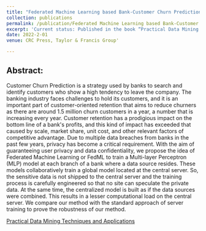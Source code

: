 ```yaml
---
title: "Federated Machine Learning based Bank-Customer Churn Prediction"
collection: publications
permalink: /publication/Federated Machine Learning based Bank-Customer Churn Prediction
excerpt: 'Current status: Published in the book “Practical Data Mining Techniques and Applications'
date: 2022-2-01
venue: CRC Press, Taylor & Francis Group'

---
```

## Abstract:

Customer Churn Prediction is a strategy used by banks to search and identify customers who show a high tendency to leave the company. The banking industry faces challenges to hold its customers, and it is an important part of customer-oriented retention that aims to reduce churners as there are around 1.5 million churn customers in a year, a number that is increasing every year. Customer retention has a prodigious impact on the bottom line of a bank's profits, and this kind of impact has exceeded that caused by scale, market share, unit cost, and other relevant factors of competitive advantage. Due to multiple data breaches from banks in the past few years, privacy has become a critical requirement. With the aim of guaranteeing user privacy and data confidentiality, we propose the idea of Federated Machine Learning or FedML to train a Multi-layer Perceptron (MLP) model at each branch of a bank where a data source resides. These models collaboratively train a global model located at the central server. So, the sensitive data is not shipped to the central server and the training process is carefully engineered so that no site can speculate the private data. At the same time, the centralized model is built as if the data sources were combined. This results in a lesser computational load on the central server. We compare our method with the standard approach of server training to prove the robustness of our method.

[Practical Data Mining Techniques and Applications](https://www.routledge.com/Practical-Data-Mining-Techniques-and-Applications/Parolia-Sawant-Shah-Shah/p/book/9781032232676)
